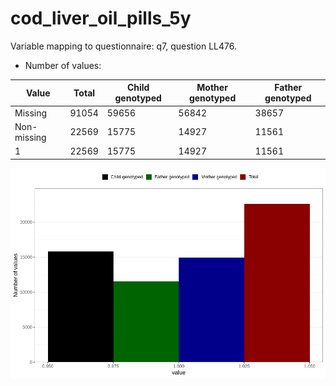 # cod_liver_oil_pills_5y
Variable mapping to questionnaire: q7, question LL476.
- Number of values:

| Value | Total | Child genotyped | Mother genotyped | Father genotyped |
| ----- | ----- | --------------- | ---------------- | ---------------- |
| Missing | 91054 | 59656 | 56842 | 38657 |
| Non-missing | 22569 | 15775 | 14927 | 11561 |
| 1 | 22569 | 15775 | 14927 | 11561 |



![](cod_liver_oil_pills_5y_n.png)



